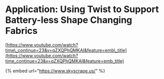 # Application: Using Twist to Support Battery-less Shape Changing Fabrics

[https://www.youtube.com/watch?time\_continue=23&v=qZXQPhQMKAI&feature=emb\_title](https://www.youtube.com/watch?time_continue=23&v=qZXQPhQMKAI&feature=emb_title)



{% embed url="https://www.skyscrape.us/" %}



